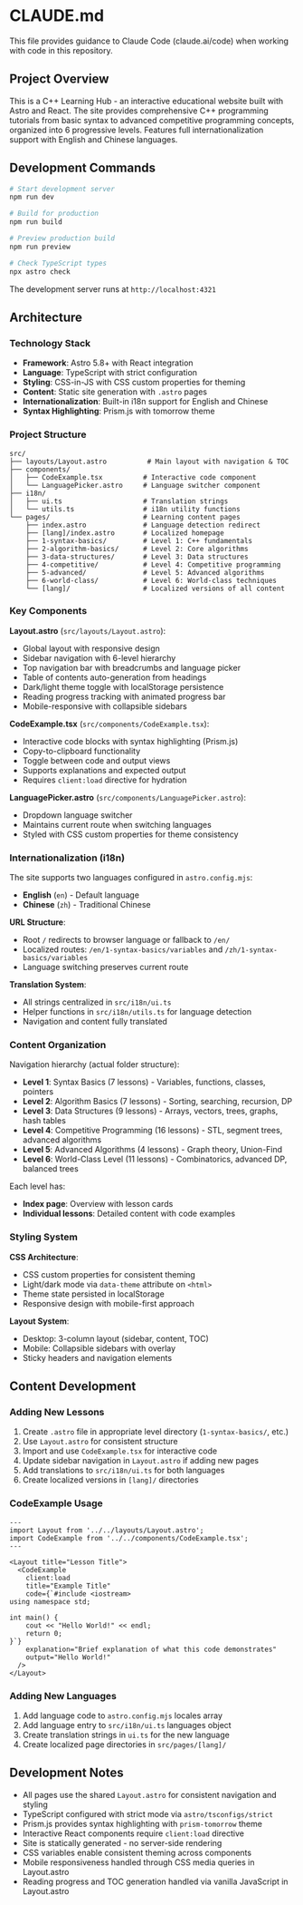 # CLAUDE.md

This file provides guidance to Claude Code (claude.ai/code) when working with code in this repository.

## Project Overview

This is a C++ Learning Hub - an interactive educational website built with Astro and React. The site provides comprehensive C++ programming tutorials from basic syntax to advanced competitive programming concepts, organized into 6 progressive levels. Features full internationalization support with English and Chinese languages.

## Development Commands

```bash
# Start development server
npm run dev

# Build for production
npm run build

# Preview production build
npm run preview

# Check TypeScript types
npx astro check
```

The development server runs at `http://localhost:4321`

## Architecture

### Technology Stack
- **Framework**: Astro 5.8+ with React integration
- **Language**: TypeScript with strict configuration
- **Styling**: CSS-in-JS with CSS custom properties for theming
- **Content**: Static site generation with `.astro` pages
- **Internationalization**: Built-in i18n support for English and Chinese
- **Syntax Highlighting**: Prism.js with tomorrow theme

### Project Structure
```
src/
├── layouts/Layout.astro          # Main layout with navigation & TOC
├── components/
│   ├── CodeExample.tsx          # Interactive code component
│   └── LanguagePicker.astro     # Language switcher component
├── i18n/
│   ├── ui.ts                    # Translation strings
│   └── utils.ts                 # i18n utility functions
└── pages/                       # Learning content pages
    ├── index.astro              # Language detection redirect
    ├── [lang]/index.astro       # Localized homepage
    ├── 1-syntax-basics/         # Level 1: C++ fundamentals
    ├── 2-algorithm-basics/      # Level 2: Core algorithms
    ├── 3-data-structures/       # Level 3: Data structures
    ├── 4-competitive/           # Level 4: Competitive programming
    ├── 5-advanced/              # Level 5: Advanced algorithms
    ├── 6-world-class/           # Level 6: World-class techniques
    └── [lang]/                  # Localized versions of all content
```

### Key Components

**Layout.astro** (`src/layouts/Layout.astro`):
- Global layout with responsive design
- Sidebar navigation with 6-level hierarchy
- Top navigation bar with breadcrumbs and language picker
- Table of contents auto-generation from headings
- Dark/light theme toggle with localStorage persistence
- Reading progress tracking with animated progress bar
- Mobile-responsive with collapsible sidebars

**CodeExample.tsx** (`src/components/CodeExample.tsx`):
- Interactive code blocks with syntax highlighting (Prism.js)
- Copy-to-clipboard functionality
- Toggle between code and output views
- Supports explanations and expected output
- Requires `client:load` directive for hydration

**LanguagePicker.astro** (`src/components/LanguagePicker.astro`):
- Dropdown language switcher
- Maintains current route when switching languages
- Styled with CSS custom properties for theme consistency

### Internationalization (i18n)

The site supports two languages configured in `astro.config.mjs`:
- **English** (`en`) - Default language
- **Chinese** (`zh`) - Traditional Chinese

**URL Structure**:
- Root `/` redirects to browser language or fallback to `/en/`
- Localized routes: `/en/1-syntax-basics/variables` and `/zh/1-syntax-basics/variables`
- Language switching preserves current route

**Translation System**:
- All strings centralized in `src/i18n/ui.ts`
- Helper functions in `src/i18n/utils.ts` for language detection
- Navigation and content fully translated

### Content Organization

Navigation hierarchy (actual folder structure):
- **Level 1**: Syntax Basics (7 lessons) - Variables, functions, classes, pointers
- **Level 2**: Algorithm Basics (7 lessons) - Sorting, searching, recursion, DP
- **Level 3**: Data Structures (9 lessons) - Arrays, vectors, trees, graphs, hash tables
- **Level 4**: Competitive Programming (16 lessons) - STL, segment trees, advanced algorithms
- **Level 5**: Advanced Algorithms (4 lessons) - Graph theory, Union-Find
- **Level 6**: World-Class Level (11 lessons) - Combinatorics, advanced DP, balanced trees

Each level has:
- **Index page**: Overview with lesson cards
- **Individual lessons**: Detailed content with code examples

### Styling System

**CSS Architecture**:
- CSS custom properties for consistent theming
- Light/dark mode via `data-theme` attribute on `<html>`
- Theme state persisted in localStorage
- Responsive design with mobile-first approach

**Layout System**:
- Desktop: 3-column layout (sidebar, content, TOC)
- Mobile: Collapsible sidebars with overlay
- Sticky headers and navigation elements

## Content Development

### Adding New Lessons
1. Create `.astro` file in appropriate level directory (`1-syntax-basics/`, etc.)
2. Use `Layout.astro` for consistent structure
3. Import and use `CodeExample.tsx` for interactive code
4. Update sidebar navigation in `Layout.astro` if adding new pages
5. Add translations to `src/i18n/ui.ts` for both languages
6. Create localized versions in `[lang]/` directories

### CodeExample Usage
```astro
---
import Layout from '../../layouts/Layout.astro';
import CodeExample from '../../components/CodeExample.tsx';
---

<Layout title="Lesson Title">
  <CodeExample 
    client:load
    title="Example Title"
    code={`#include <iostream>
using namespace std;

int main() {
    cout << "Hello World!" << endl;
    return 0;
}`}
    explanation="Brief explanation of what this code demonstrates"
    output="Hello World!"
  />
</Layout>
```

### Adding New Languages
1. Add language code to `astro.config.mjs` locales array
2. Add language entry to `src/i18n/ui.ts` languages object
3. Create translation strings in `ui.ts` for the new language
4. Create localized page directories in `src/pages/[lang]/`

## Development Notes

- All pages use the shared `Layout.astro` for consistent navigation and styling
- TypeScript configured with strict mode via `astro/tsconfigs/strict`
- Prism.js provides syntax highlighting with `prism-tomorrow` theme
- Interactive React components require `client:load` directive
- Site is statically generated - no server-side rendering
- CSS variables enable consistent theming across components
- Mobile responsiveness handled through CSS media queries in Layout.astro
- Reading progress and TOC generation handled via vanilla JavaScript in Layout.astro